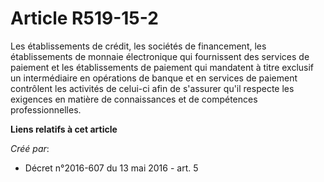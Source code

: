 # Article R519-15-2

Les établissements de crédit, les sociétés de financement, les établissements de monnaie électronique qui fournissent des
services de paiement et les établissements de paiement qui mandatent à titre exclusif un intermédiaire en opérations de
banque et en services de paiement contrôlent les activités de celui-ci afin de s'assurer qu'il respecte les exigences en
matière de connaissances et de compétences professionnelles.

**Liens relatifs à cet article**

_Créé par_:

  - Décret n°2016-607 du 13 mai 2016 - art. 5
